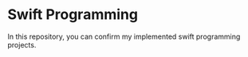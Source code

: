 # Swift Programming

In this repository, you can confirm my implemented swift programming projects.
